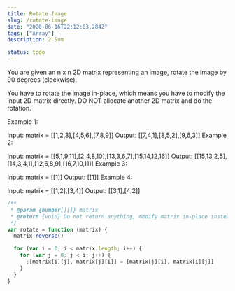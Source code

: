 ```yaml
---
title: Rotate Image
slug: /rotate-image
date: "2020-06-16T22:12:03.284Z"
tags: ["Array"]
description: 2 Sum

status: todo
---
```


You are given an n x n 2D matrix representing an image, rotate the image by 90 degrees (clockwise).

You have to rotate the image in-place, which means you have to modify the input 2D matrix directly. DO NOT allocate another 2D matrix and do the rotation.

Example 1:

Input: matrix = [[1,2,3],[4,5,6],[7,8,9]]
Output: [[7,4,1],[8,5,2],[9,6,3]]
Example 2:

Input: matrix = [[5,1,9,11],[2,4,8,10],[13,3,6,7],[15,14,12,16]]
Output: [[15,13,2,5],[14,3,4,1],[12,6,8,9],[16,7,10,11]]
Example 3:

Input: matrix = [[1]]
Output: [[1]]
Example 4:

Input: matrix = [[1,2],[3,4]]
Output: [[3,1],[4,2]]

```javascript
/**
 * @param {number[][]} matrix
 * @return {void} Do not return anything, modify matrix in-place instead.
 */
var rotate = function (matrix) {
  matrix.reverse()

  for (var i = 0; i < matrix.length; i++) {
    for (var j = 0; j < i; j++) {
      ;[matrix[i][j], matrix[j][i]] = [matrix[j][i], matrix[i][j]]
    }
  }
}
```
